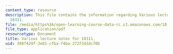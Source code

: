 ```yaml
---
content_type: resource
description: This file contains the information regarding Various lecture notes for
  18311.
file: /media/https%3A/open-learning-course-data-rc.s3.amazonaws.com/18-311-principles-of-applied-mathematics-spring-2014/388f429f3e81cfbaf4ba272f343dc70b_MIT18_311S14_VarLecNotes.pdf
file_type: application/pdf
resourcetype: Document
title: Various lecture notes for 18311.
uid: 388f429f-3e81-cfba-f4ba-272f343dc70b
---
```

